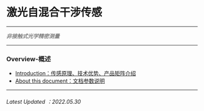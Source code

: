 # 激光自混合干涉传感

---

<Font color="grey">***非接触式光学精密测量***</Font>

---

### Overview-概述
- [Introduction：传感原理、技术优势、产品矩阵介绍](Introduction.md)
- [About this document：文档参数说明](About-this-document.md)

----
###### Latest Updated ：2022.05.30
